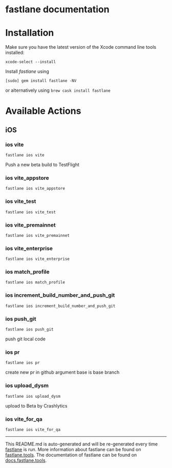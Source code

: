 fastlane documentation
================
# Installation

Make sure you have the latest version of the Xcode command line tools installed:

```
xcode-select --install
```

Install _fastlane_ using
```
[sudo] gem install fastlane -NV
```
or alternatively using `brew cask install fastlane`

# Available Actions
## iOS
### ios vite
```
fastlane ios vite
```
Push a new beta build to TestFlight
### ios vite_appstore
```
fastlane ios vite_appstore
```

### ios vite_test
```
fastlane ios vite_test
```

### ios vite_premainnet
```
fastlane ios vite_premainnet
```

### ios vite_enterprise
```
fastlane ios vite_enterprise
```

### ios match_profile
```
fastlane ios match_profile
```

### ios increment_build_number_and_push_git
```
fastlane ios increment_build_number_and_push_git
```

### ios push_git
```
fastlane ios push_git
```
push git local code
### ios pr
```
fastlane ios pr
```
create new pr in github argument base is base branch
### ios upload_dysm
```
fastlane ios upload_dysm
```
upload to Beta by Crashlytics
### ios vite_for_qa
```
fastlane ios vite_for_qa
```


----

This README.md is auto-generated and will be re-generated every time [fastlane](https://fastlane.tools) is run.
More information about fastlane can be found on [fastlane.tools](https://fastlane.tools).
The documentation of fastlane can be found on [docs.fastlane.tools](https://docs.fastlane.tools).
